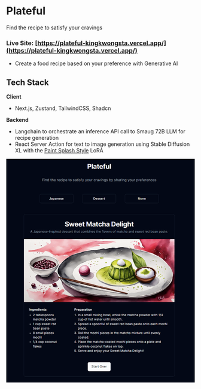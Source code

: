 # Plateful
Find the recipe to satisfy your cravings
### Live Site: [https://plateful-kingkwongsta.vercel.app/](https://plateful-kingkwongsta.vercel.app/)

- Create a food recipe based on your preference with Generative AI

## Tech Stack

**Client**
- Next.js, Zustand, TailwindCSS, Shadcn

**Backend**

- Langchain to orchestrate an inference API call to Smaug 72B LLM for recipe generation
- React Server Action for text to image generation using Stable Diffusion XL with the [Paint Splash Style](https://civitai.com/models/140335/sdxl-paint-splash-style) LoRA
 
 

  
![app screenshot2](https://github.com/kingkwongsta/plateful/blob/main/client/public/Screenshot%202024-03-17%20170001.png?raw=true)
